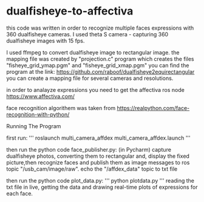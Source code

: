 # dualfisheye-to-affectiva
this code was written in order to recognize multiple faces expressions with 360 dualfisheye cameras.
I used theta S camera - capturing 360 dualfisheye images with 15 fps.

I used ffmpeg to convert dualfisheye image to rectangular image.
the mapping file was created by "projection.c" program which creates the files
"fisheye_grid_ymap.pgm" and "fisheye_grid_xmap.pgm"
you can find the program at the link:
https://github.com/raboof/dualfisheye2equirectangular
you can create a mapping file for several cameras and resolutions.

in order to analayze expressions you need to get the affectiva ros node
https://www.affectiva.com/

face recognition algorithem was taken from https://realpython.com/face-recognition-with-python/

Running The Program

first run: 
'''
roslaunch multi_camera_affdex multi_camera_affdex.launch
'''

then run the python code face_publisher.py: (in Pycharm)
capture dualfisheye photos, converting them to rectangular and, display the fixed picture,then recognize faces and publish them as image messages to ros topic "/usb_cam/image/raw".
echo the "/affdex_data" topic to txt file

then run the python code plot_data.py:
'''
python plotdata.py
'''
reading the txt file in live, getting the data and drawing real-time plots of expressions for each face.










